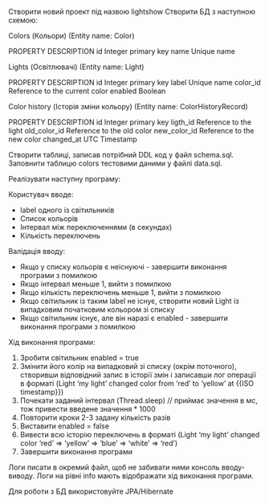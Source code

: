 Створити новий проект під назвою lightshow
Створити БД з наступною схемою:

Colors (Кольори) (Entity name: Color)

PROPERTY	DESCRIPTION
id	Integer primary key
name	Unique name

Lights (Освітлювачі) (Entity name: Light)

PROPERTY	DESCRIPTION
id	Integer primary key
label	Unique name
color_id	Reference to the current color
enabled	Boolean

Color history (Історія зміни кольору) (Entity name: ColorHistoryRecord)

PROPERTY	DESCRIPTION
id	Integer primary key
ligth_id	Reference to the light
old_color_id	Reference to the old color
new_color_id	Reference to the new color
changed_at	UTC Timestamp


Створити таблиці, записав потрібний DDL код у файл schema.sql.
Заповнити таблицю colors тестовими даними у файлі data.sql.



Реалізувати наступну програму:

Користувач вводе:

-	label одного із світильників
-	Список кольорів
-	Інтервал між переключеннями (в секундах)
-	Кількість переключень

Валідація вводу:

-	Якщо у списку кольорів є неіснуючі - завершити виконання програми з помилкою
-	Якщо інтервал меньше 1, вийти з помилкою
-	Якщо кількість переключень меньше 1, вийти з помилкою
-	Якщо світильник із таким label не існує, створити новий Light із випадковим початковим кольором зі списку
-	Якщо світильник існує, але він наразі є enabled - завершити виконання програми з помилкою

Хід виконання програми:

1.	Зробити світильник enabled = true
2.	Змінити його колір на випадковий зі списку (окрім поточного), створивши відповідний запис в історії змін і записавши лог операції в форматі (Light ‘my light’ changed color from ‘red’ to ‘yellow’ at {{ISO timestamp}})
3.	Почекати заданий інтервал (Thread.sleep) // приймає значення в мс, тож привести введене значення * 1000
4.	Повторити кроки 2-3 задану кількість разів
5.	Виставити enabled = false
6.	Вивести всю історію переключень в форматі (Light ‘my light’ changed color ‘red’ => ‘yellow’ => ‘blue’ => ‘white’ => ‘red’)
7.	Завершити виконання програми

Логи писати в окремий файл, щоб не забивати ними консоль вводу-виводу. Логи на рівні info мають відображати хід виконання програми.

Для роботи з БД використовуйте JPA/Hibernate

